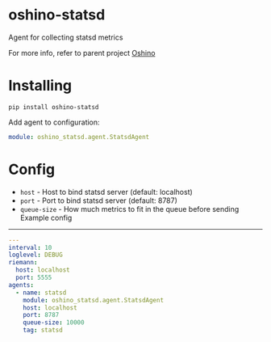 oshino-statsd
=====================
Agent for collecting statsd metrics

For more info, refer to parent project [Oshino](https://github.com/CodersOfTheNight/oshino)

Installing
==========
`pip install oshino-statsd`

Add agent to configuration:
```yaml
module: oshino_statsd.agent.StatsdAgent
```

Config
======
- `host` - Host to bind statsd server (default: localhost)
- `port` - Port to bind statsd server (default: 8787)
- `queue-size` - How much metrics to fit in the queue before sending
Example config
--------------
```yaml
---
interval: 10
loglevel: DEBUG
riemann:
  host: localhost
  port: 5555
agents:
  - name: statsd
    module: oshino_statsd.agent.StatsdAgent
    host: localhost
    port: 8787
    queue-size: 10000
    tag: statsd
```
